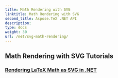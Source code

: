 ```yaml
---
title: Math Rendering with SVG
linktitle: Math Rendering with SVG
second_title: Aspose.TeX .NET API
description: 
type: docs
weight: 30
url: /net/svg-math-rendering/
---
```


## Math Rendering with SVG Tutorials
### [Rendering LaTeX Math as SVG in .NET](./render-latex-math-svg/)